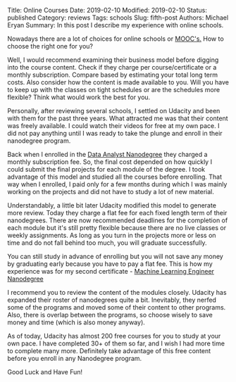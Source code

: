 Title: Online Courses
Date: 2019-02-10
Modified: 2019-02-10
Status: published
Category: reviews
Tags: schools
Slug: fifth-post
Authors: Michael Eryan
Summary: In this post I describe my experience with online schools. 

Nowadays there are a lot of choices for online schools or <a href=" https://en.wikipedia.org/wiki/Massive_open_online_course" target="_blank"> MOOC's.</a>
How to choose the right one for you?

Well, I would recommend examining their business model before digging into the course content. Check if they charge per course/certificate or a monthly subscription. Compare based by estimating your total long term costs. Also consider how the content is made available to you. Will you have to keep up with the classes on tight schedules or are the schedules more flexible? Think what would work the best for you. 

Personally, after reviewing several schools, I settled on Udacity and been with them for the past three years. What attracted me was that their content was freely available. I could watch their videos for free at my own pace. I did not pay anything until I was ready to take the plunge and enroll in their nanodegree program. 

Back when I enrolled in the <a href=" https://www.udacity.com/course/data-analyst-nanodegree--nd002" target="_blank"> Data Analyst Nanodegree</a> they charged a monthly subscription fee. So, the final cost depended on how quickly I could submit the final projects for each module of the degree. I took advantage of this model and studied all the courses before enrolling. That way when I enrolled, I paid only for a few months during which I was mainly working on the projects and did not have to study a lot of new material. 

Understandably, a little bit later Udacity modified this model to generate more review. Today they charge a flat fee for each fixed length term of their nanodegrees. There are now recommended deadlines for the completion of each module but it's still pretty flexible because there are no live classes or weekly assignments. As long as you turn in the projects more or less on time and do not fall behind too much, you will graduate successfully. 

You can still study in advance of enrolling but you will not save any money by graduating early because you have to pay a flat fee. This is how my experience was for my second certificate - <a href=" https://www.udacity.com/course/machine-learning-engineer-nanodegree--nd009t" target="_blank">Machine Learning Engineer Nanodegree</a>

I recommend you to review the content of the modules closely. Udacity has expanded their roster of nanodegrees quite a bit. Inevitably, they nerfed some of the programs and moved some of their content to other programs. Also, there is overlap between the programs, so choose wisely to save money and time (which is also money anyway). 

As of today, Udacity has almost 200 free courses for you to study at your own pace. I have completed 30+ of them so far, and I wish I had more time to complete many more. Definitely take advantage of this free content before you enroll in any Nanodegree program. 

Good Luck and Have Fun!

